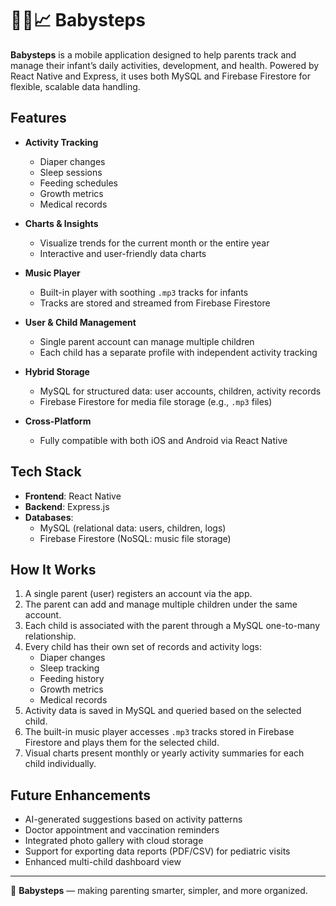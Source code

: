 # 📱👶📈 Babysteps

**Babysteps** is a mobile application designed to help parents track and manage their infant’s daily activities, development, and health. Powered by React Native and Express, it uses both MySQL and Firebase Firestore for flexible, scalable data handling.

## Features

- **Activity Tracking**
  - Diaper changes
  - Sleep sessions
  - Feeding schedules
  - Growth metrics
  - Medical records

- **Charts & Insights**
  - Visualize trends for the current month or the entire year
  - Interactive and user-friendly data charts

- **Music Player**
  - Built-in player with soothing `.mp3` tracks for infants
  - Tracks are stored and streamed from Firebase Firestore

- **User & Child Management**
  - Single parent account can manage multiple children
  - Each child has a separate profile with independent activity tracking

- **Hybrid Storage**
  - MySQL for structured data: user accounts, children, activity records
  - Firebase Firestore for media file storage (e.g., `.mp3` files)

- **Cross-Platform**
  - Fully compatible with both iOS and Android via React Native

## Tech Stack

- **Frontend**: React Native  
- **Backend**: Express.js  
- **Databases**:  
  - MySQL (relational data: users, children, logs)  
  - Firebase Firestore (NoSQL: music file storage)  

## How It Works

1. A single parent (user) registers an account via the app.
2. The parent can add and manage multiple children under the same account.
3. Each child is associated with the parent through a MySQL one-to-many relationship.
4. Every child has their own set of records and activity logs:
   - Diaper changes
   - Sleep tracking
   - Feeding history
   - Growth metrics
   - Medical records
5. Activity data is saved in MySQL and queried based on the selected child.
6. The built-in music player accesses `.mp3` tracks stored in Firebase Firestore and plays them for the selected child.
7. Visual charts present monthly or yearly activity summaries for each child individually.

## Future Enhancements

- AI-generated suggestions based on activity patterns  
- Doctor appointment and vaccination reminders  
- Integrated photo gallery with cloud storage  
- Support for exporting data reports (PDF/CSV) for pediatric visits  
- Enhanced multi-child dashboard view  

---

📱 **Babysteps** — making parenting smarter, simpler, and more organized.
